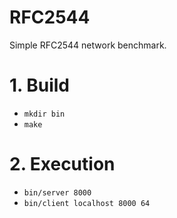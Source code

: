 RFC2544
=======

Simple RFC2544 network benchmark.

# 1. Build
* `mkdir bin`
* `make`

# 2. Execution
* `bin/server 8000`
* `bin/client localhost 8000 64`
